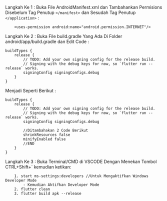 Langkah Ke 1 :
    Buka File AndroidManifest.xml dan Tambahankan Permisions Disebelum Tag Penutup ```</manifest>``` dan Sesudah Tag Penutup ```</application>``` :

        <uses-permission android:name="android.permission.INTERNET"/>

Langkah Ke 2 : 
    Buka File build.gradle Yang Ada Di Folder android/app/build.gradle dan Edit Code :

    buildTypes {
        release {
            // TODO: Add your own signing config for the release build.
            // Signing with the debug keys for now, so `flutter run --release` works.
            signingConfig signingConfigs.debug
        }
    }

Menjadi Seperti Berikut :

    buildTypes {
        release {
            // TODO: Add your own signing config for the release build.
            // Signing with the debug keys for now, so `flutter run --release` works.
            signingConfig signingConfigs.debug

            //Ditambahakan 2 Code Berikut
            shrinkResources false
            minifyEnabled false
            //END
        }
    }
Langkah Ke 3 :
    Buka Terminal/CMD di VSCODE Dengan Menekan Tombol CTRL+Shift+` kemudian ketikan:

        1. start ms-settings:developers //Untuk Mengaktifkan Windows Developer Mode
            - Kemudian Aktifkan Developer Mode
        2. flutter clean
        3. flutter build apk --release

